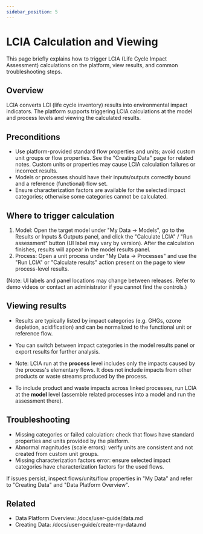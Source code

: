 ```yaml
---
sidebar_position: 5
---
```


# LCIA Calculation and Viewing

This page briefly explains how to trigger LCIA (Life Cycle Impact Assessment) calculations on the platform, view results, and common troubleshooting steps.

## Overview

LCIA converts LCI (life cycle inventory) results into environmental impact indicators. The platform supports triggering LCIA calculations at the model and process levels and viewing the calculated results.

## Preconditions

- Use platform-provided standard flow properties and units; avoid custom unit groups or flow properties. See the "Creating Data" page for related notes. Custom units or properties may cause LCIA calculation failures or incorrect results.
- Models or processes should have their inputs/outputs correctly bound and a reference (functional) flow set.
- Ensure characterization factors are available for the selected impact categories; otherwise some categories cannot be calculated.

## Where to trigger calculation

1. Model: Open the target model under "My Data → Models", go to the Results or Inputs & Outputs panel, and click the "Calculate LCIA" / "Run assessment" button (UI label may vary by version). After the calculation finishes, results will appear in the model results panel.
2. Process: Open a unit process under "My Data → Processes" and use the "Run LCIA" or "Calculate results" action present on the page to view process-level results.

(Note: UI labels and panel locations may change between releases. Refer to demo videos or contact an administrator if you cannot find the controls.)

## Viewing results

- Results are typically listed by impact categories (e.g. GHGs, ozone depletion, acidification) and can be normalized to the functional unit or reference flow.
- You can switch between impact categories in the model results panel or export results for further analysis.

- Note: LCIA run at the **process** level includes only the impacts caused by the process's elementary flows. It does not include impacts from other products or waste streams produced by the process.
- To include product and waste impacts across linked processes, run LCIA at the **model** level (assemble related processes into a model and run the assessment there).

## Troubleshooting

- Missing categories or failed calculation: check that flows have standard properties and units provided by the platform.
- Abnormal magnitudes (scale errors): verify units are consistent and not created from custom unit groups.
- Missing characterization factors error: ensure selected impact categories have characterization factors for the used flows.

If issues persist, inspect flows/units/flow properties in "My Data" and refer to "Creating Data" and "Data Platform Overview".

## Related

- Data Platform Overview: /docs/user-guide/data.md
- Creating Data: /docs/user-guide/create-my-data.md
